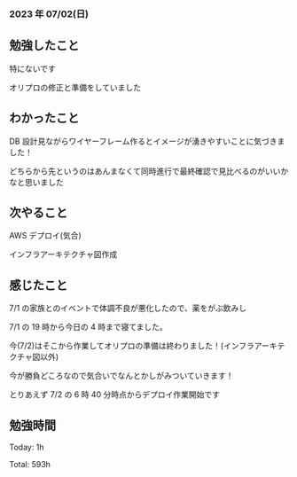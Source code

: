 ### 2023 年 07/02(日)

## 勉強したこと

特にないです

オリプロの修正と準備をしていました

## わかったこと

DB 設計見ながらワイヤーフレーム作るとイメージが湧きやすいことに気づきました！

どちらから先というのはあんまなくて同時進行で最終確認で見比べるのがいいかなと思いました

## 次やること

AWS デプロイ(気合)

インフラアーキテクチャ図作成

## 感じたこと

7/1 の家族とのイベントで体調不良が悪化したので、薬をがぶ飲みし

7/1 の 19 時から今日の 4 時まで寝てました。

今(7/2)はそこから作業してオリプロの準備は終わりました！(インフラアーキテクチャ図以外)

今が勝負どころなので気合いでなんとかしがみついていきます！

とりあえず 7/2 の 6 時 40 分時点からデプロイ作業開始です

## 勉強時間

Today: 1h

Total: 593h
